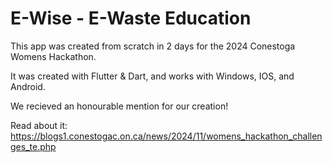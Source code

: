 # E-Wise - E-Waste Education

This app was created from scratch in 2 days for the 2024 Conestoga Womens Hackathon.

It was created with Flutter & Dart, and works with Windows, IOS, and Android.

We recieved an honourable mention for our creation!

Read about it: https://blogs1.conestogac.on.ca/news/2024/11/womens_hackathon_challenges_te.php
